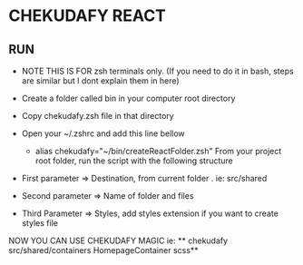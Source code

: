 # CHEKUDAFY REACT

## RUN
  - NOTE THIS IS FOR zsh terminals only. (If you need to do it in bash, steps are similar but I dont explain them in here)
  - Create a folder called bin in your computer root directory
  - Copy chekudafy.zsh file in that directory
  - Open your ~/.zshrc and add this line bellow

    - alias chekudafy="~/bin/createReactFolder.zsh"
  From your project root folder, run the script with the following structure

  - First parameter => Destination, from current folder . ie: src/shared
  - Second parameter => Name of folder and files
  - Third Parameter => Styles, add styles extension if you want to create styles file

NOW YOU CAN USE CHEKUDAFY MAGIC
  ie: ** chekudafy src/shared/containers HomepageContainer scss**
